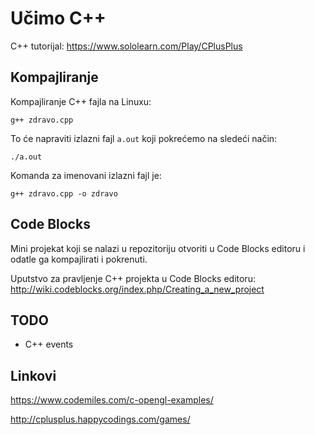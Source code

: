 # Učimo C++

C++ tutorijal:
https://www.sololearn.com/Play/CPlusPlus

## Kompajliranje

Kompajliranje C++ fajla na Linuxu:

```
g++ zdravo.cpp
```

To će napraviti izlazni fajl `a.out` koji pokrećemo na sledeći način:

```
./a.out
```

Komanda za imenovani izlazni fajl je:

```
g++ zdravo.cpp -o zdravo
```

## Code Blocks

Mini projekat koji se nalazi u repozitoriju otvoriti u Code Blocks editoru i odatle ga kompajlirati i pokrenuti.

Uputstvo za pravljenje C++ projekta u Code Blocks editoru:
http://wiki.codeblocks.org/index.php/Creating_a_new_project

## TODO

- C++ events

## Linkovi

https://www.codemiles.com/c-opengl-examples/

http://cplusplus.happycodings.com/games/
